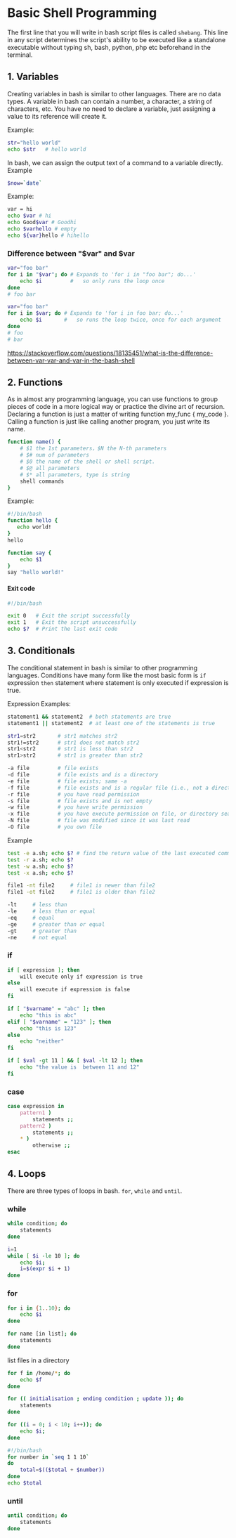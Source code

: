# Basic Shell Programming


The first line that you will write in bash script files is called `shebang`. This line in any script determines the script's ability to be executed like a standalone executable without typing sh, bash, python, php etc beforehand in the terminal.

## 1. Variables

Creating variables in bash is similar to other languages. There are no data types. A variable in bash can contain a number, a character, a string of characters, etc. You have no need to declare a variable, just assigning a value to its reference will create it.

Example:
```bash
str="hello world"
echo $str   # hello world
```

In bash, we can assign the output text of a command to a variable directly.
Example
```bash
$now=`date`
```

Example:
```bash
var = hi
echo $var # hi
echo Good$var # Goodhi
echo $varhello # empty
echo ${var}hello # hihello
```
### Difference between "$var" and $var
```bash
var="foo bar"
for i in "$var"; do # Expands to 'for i in "foo bar"; do...'
    echo $i         #   so only runs the loop once
done
# foo bar

var="foo bar"
for i in $var; do # Expands to 'for i in foo bar; do...'
    echo $i       #   so runs the loop twice, once for each argument
done
# foo
# bar
```

https://stackoverflow.com/questions/18135451/what-is-the-difference-between-var-var-and-var-in-the-bash-shell

## 2. Functions
As in almost any programming language, you can use functions to group pieces of code in a more logical way or practice the divine art of recursion. Declaring a function is just a matter of writing function my_func { my_code }. Calling a function is just like calling another program, you just write its name.

```bash
function name() {
    # $1 the 1st parameters，$N the N-th parameters
    # $# num of parameters
    # $0 the name of the shell or shell script.
    # $@ all parameters
    # $* all parameters, type is string
    shell commands
}
```

Example:
```bash
#!/bin/bash
function hello {
   echo world!
}
hello

function say {
    echo $1
}
say "hello world!"
```
#### Exit code
```Bash
#!/bin/bash

exit 0   # Exit the script successfully
exit 1   # Exit the script unsuccessfully
echo $?  # Print the last exit code
```

## 3. Conditionals

The conditional statement in bash is similar to other programming languages. Conditions have many form like the most basic form is `if` expression `then` statement where statement is only executed if expression is true.

Expression Examples:

```bash
statement1 && statement2  # both statements are true
statement1 || statement2  # at least one of the statements is true

str1=str2       # str1 matches str2
str1!=str2      # str1 does not match str2
str1<str2       # str1 is less than str2
str1>str2       # str1 is greater than str2

-a file         # file exists
-d file         # file exists and is a directory
-e file         # file exists; same -a
-f file         # file exists and is a regular file (i.e., not a directory or other special type of file)
-r file         # you have read permission
-s file         # file exists and is not empty
-w file         # you have write permission
-x file         # you have execute permission on file, or directory search permission if it is a directory
-N file         # file was modified since it was last read
-O file         # you own file
```

Example
```bash
test -e a.sh; echo $? # find the return value of the last executed command 
test -r a.sh; echo $?
test -w a.sh; echo $?
test -x a.sh; echo $?
```
```bash
file1 -nt file2     # file1 is newer than file2
file1 -ot file2     # file1 is older than file2

-lt     # less than
-le     # less than or equal
-eq     # equal
-ge     # greater than or equal
-gt     # greater than
-ne     # not equal
```

### if 
```bash
if [ expression ]; then
    will execute only if expression is true
else
    will execute if expression is false
fi
```

```bash
if [ "$varname" = "abc" ]; then
    echo "this is abc"
elif [ "$varname" = "123" ]; then
    echo "this is 123"
else
    echo "neither"
fi
```

```bash
if [ $val -gt 11 ] && [ $val -lt 12 ]; then
    echo "the value is  between 11 and 12"
fi
```

### case
```bash
case expression in 
    pattern1 )
        statements ;;
    pattern2 )
        statements ;;
    * )
        otherwise ;;
esac
```

## 4. Loops

There are three types of loops in bash. `for`, `while` and `until`.

### while 
```bash
while condition; do
    statements
done
```

```bash
i=1
while [ $i -le 10 ]; do
    echo $i; 
    i=$(expr $i + 1)
done
```

### for
```bash
for i in {1..10}; do
    echo $i
done
```
```bash
for name [in list]; do
    statements
done
```
list files in a directory
```bash
for f in /home/*; do 
    echo $f
done
```

```bash
for (( initialisation ; ending condition ; update )); do
    statements
done

for ((i = 0; i < 10; i++)); do 
    echo $i; 
done
```

```Bash
#!/bin/bash
for number in `seq 1 1 10`
do
    total=$(($total + $number))
done
echo $total
```

### until 
```bash
until condition; do
    statements
done
